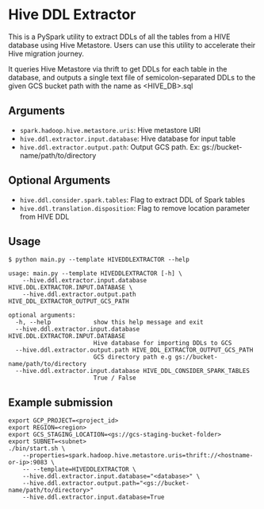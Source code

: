 # Hive DDL Extractor

This is a PySpark utility to extract DDLs of all the tables from a HIVE database using Hive Metastore. Users can use this utility to accelerate their Hive migration journey.  

It queries Hive Metastore via thrift to get DDLs for each table in the database, and outputs a single text file of semicolon-separated DDLs to the given GCS bucket path with the name as <HIVE_DB>.sql

## Arguments

* `spark.hadoop.hive.metastore.uris`: Hive metastore URI
* `hive.ddl.extractor.input.database`: Hive database for input table  
* `hive.ddl.extractor.output.path`: Output GCS path. Ex: gs://bucket-name/path/to/directory  

## Optional Arguments

* `hive.ddl.consider.spark.tables`: Flag to extract DDL of Spark tables 
* `hive.ddl.translation.disposition`: Flag to remove location parameter from HIVE DDL

## Usage

```
$ python main.py --template HIVEDDLEXTRACTOR --help

usage: main.py --template HIVEDDLEXTRACTOR [-h] \
    --hive.ddl.extractor.input.database HIVE.DDL.EXTRACTOR.INPUT.DATABASE \
    --hive.ddl.extractor.output.path HIVE_DDL_EXTRACTOR_OUTPUT_GCS_PATH

optional arguments:
  -h, --help            show this help message and exit
  --hive.ddl.extractor.input.database HIVE.DDL.EXTRACTOR.INPUT.DATABASE
                        Hive database for importing DDLs to GCS
  --hive.ddl.extractor.output.path HIVE_DDL_EXTRACTOR_OUTPUT_GCS_PATH
                        GCS directory path e.g gs://bucket-name/path/to/directory
  --hive.ddl.extractor.input.database HIVE_DDL_CONSIDER_SPARK_TABLES
                        True / False
```

## Example submission

```
export GCP_PROJECT=<project_id>
export REGION=<region>
export GCS_STAGING_LOCATION=<gs://gcs-staging-bucket-folder>
export SUBNET=<subnet>
./bin/start.sh \
    --properties=spark.hadoop.hive.metastore.uris=thrift://<hostname-or-ip>:9083 \
    -- --template=HIVEDDLEXTRACTOR \
    --hive.ddl.extractor.input.database="<database>" \
    --hive.ddl.extractor.output.path="<gs://bucket-name/path/to/directory>"
    --hive.ddl.extractor.input.database=True
```
